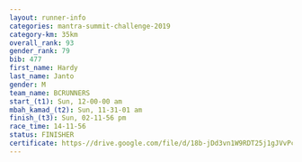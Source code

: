 ```yaml
---
layout: runner-info 
categories: mantra-summit-challenge-2019 
category-km: 35km 
overall_rank: 93
gender_rank: 79
bib: 477
first_name: Hardy
last_name: Janto
gender: M
team_name: BCRUNNERS
start_(t1): Sun, 12-00-00 am
mbah_kamad_(t2): Sun, 11-31-01 am
finish_(t3): Sun, 02-11-56 pm
race_time: 14-11-56
status: FINISHER
certificate: https-//drive.google.com/file/d/18b-jDd3vn1W9RDT25j1gJVvPccLSyNBc/view?usp=sharing
---
```

